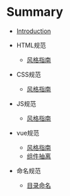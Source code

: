 # Summary

- [Introduction](README.md)
- HTML规范
  - [风格指南](html/index.md)

- CSS规范
  - [风格指南](css/index.md)

- JS规范
  - [风格指南](js/index.md)

- vue规范
  - [风格指南](vue/style-guide.md)
  - [组件抽离](vue/component.md)

- 命名规范
  - [目录命名](vue/catalogue.md)